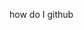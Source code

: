 how do I github

<!---
WigglerCola/WigglerCola is a ✨ special ✨ repository because its `README.md` (this file) appears on your GitHub profile.
You can click the Preview link to take a look at your changes.
--->
